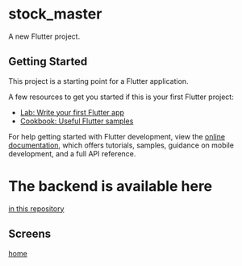 # stock_master

A new Flutter project.

## Getting Started

This project is a starting point for a Flutter application.

A few resources to get you started if this is your first Flutter project:

- [Lab: Write your first Flutter app](https://docs.flutter.dev/get-started/codelab)
- [Cookbook: Useful Flutter samples](https://docs.flutter.dev/cookbook)

For help getting started with Flutter development, view the
[online documentation](https://docs.flutter.dev/), which offers tutorials,
samples, guidance on mobile development, and a full API reference.


# The backend is available here

[in this repository](https://github.com/mathias-kinninkpo/stock-master-api)

## Screens

[home](https://github.com/mathias-kinninkpo/stock-master-frontend/blob/main/assets/screens/1.jpeg "the Home Image")